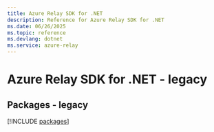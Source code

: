 ```yaml
---
title: Azure Relay SDK for .NET
description: Reference for Azure Relay SDK for .NET
ms.date: 06/26/2025
ms.topic: reference
ms.devlang: dotnet
ms.service: azure-relay
---
```

# Azure Relay SDK for .NET - legacy
## Packages - legacy
[!INCLUDE [packages](relay-index.md)]